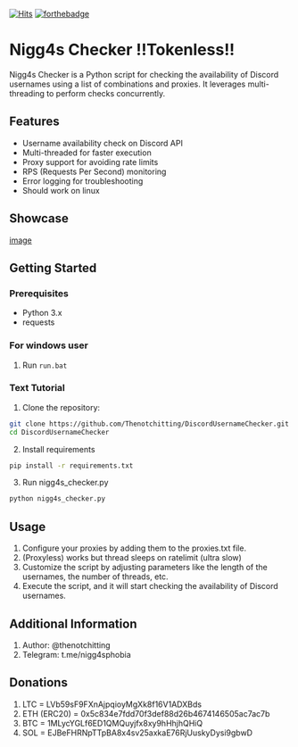 
[![Hits](https://hits.sh/github.com/silentsoft/thenotchitting/DiscordUsernameChecker.svg)](https://hits.sh/github.com/silentsoft/thenotchitting/DiscordUsernameChecker)
[![forthebadge](https://forthebadge.com/images/badges/made-with-python.svg)](https://forthebadge.com)
# Nigg4s Checker !!Tokenless!!

Nigg4s Checker is a Python script for checking the availability of Discord usernames using a list of combinations and proxies. It leverages multi-threading to perform checks concurrently.

## Features
- Username availability check on Discord API
- Multi-threaded for faster execution
- Proxy support for avoiding rate limits
- RPS (Requests Per Second) monitoring
- Error logging for troubleshooting
- Should work on linux

## Showcase


[image](https://media.discordapp.net/attachments/1242610410046230638/1243460374708092949/image.png?ex=66518e37&is=66503cb7&hm=b9d1877e771fe7785095f01ee077e6e994cac913da41e063c4144d5395af8c83&=&format=webp&quality=lossless)

## Getting Started

### Prerequisites
- Python 3.x
- requests

### For windows user
1. Run `run.bat`
   
### Text Tutorial
1. Clone the repository:

```bash
git clone https://github.com/Thenotchitting/DiscordUsernameChecker.git
cd DiscordUsernameChecker
```
2. Install requirements
```bash
pip install -r requirements.txt
```
3. Run nigg4s_checker.py
```bash
python nigg4s_checker.py
```

## Usage
1. Configure your proxies by adding them to the proxies.txt file.
2. (Proxyless) works but thread sleeps on ratelimit (ultra slow)
3. Customize the script by adjusting parameters like the length of the usernames, the number of threads, etc.
4. Execute the script, and it will start checking the availability of Discord usernames.

## Additional Information
1. Author: @thenotchitting
2. Telegram: t.me/nigg4sphobia


## Donations

1. LTC = LVb59sF9FXnAjpqioyMgXk8f16V1ADXBds
2. ETH (ERC20) = 0x5c834e7fdd70f3def88d26b4674146505ac7ac7b
3. BTC = 1MLycYGLf6ED1QMQuyjfx8xy9hHhjhQHiQ
4. SOL = EJBeFHRNpTTpBA8x4sv25axkaE76RjUuskyDysi9gbwD
